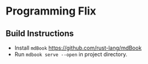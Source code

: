 # Programming Flix

## Build Instructions

- Install `mdBook` https://github.com/rust-lang/mdBook
- Run `mdbook serve --open` in project directory.
